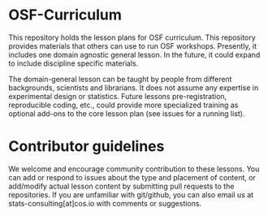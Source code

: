 # OSF-Curriculum

This repository holds the lesson plans for OSF curriculum. This repository provides materials that others can use to run OSF workshops. Presently, it includes one domain agnostic general lesson.  In the future, it could expand to include discipline specific materials. 

The domain-general lesson can be taught by people from different backgrounds, scientists and librarians.  It does not assume any expertise in experimental design or statistics. Future lessons pre-registration, reproducible coding, etc., could provide more specialized training as optional add-ons to the core lesson plan (see issues for a running list). 

# Contributor guidelines

We welcome and encourage community contribution to these lessons. You can add or respond to issues about the type and placement of content, or add/modify actual lesson content by submitting pull requests to the repositories. If you are unfamiliar with git/github, you can also email us at stats-consulting[at]cos.io with comments or suggestions.

